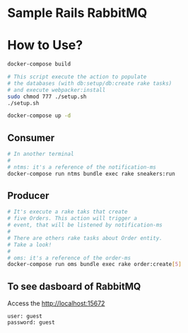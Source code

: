 # Sample Rails RabbitMQ

# How to Use?
```sh
docker-compose build
```
```sh
# This script execute the action to populate
# the databases (with db:setup/db:create rake tasks)
# and execute webpacker:install
sudo chmod 777 ./setup.sh
./setup.sh
```
```sh
docker-compose up -d
```

## Consumer
```sh
# In another terminal
#
# ntms: it's a reference of the notification-ms
docker-compose run ntms bundle exec rake sneakers:run
```

## Producer
```sh
# It's execute a rake taks that create
# five Orders. This action will trigger a
# event, that will be listened by notification-ms
#
# There are others rake tasks about Order entity.
# Take a look!
#
# oms: it's a reference of the order-ms
docker-compose run oms bundle exec rake order:create[5]
```
## To see dasboard of RabbitMQ
Access the [http://localhost:15672](http://localhost:15672)

```
user: guest
password: guest
```
